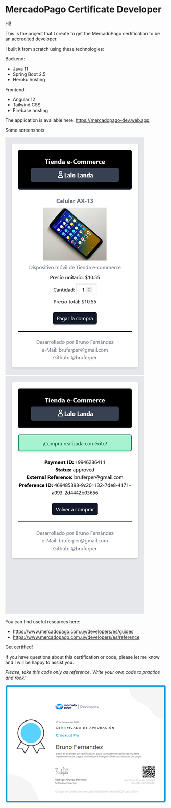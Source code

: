 # MercadoPago Certificate Developer

Hi! 

This is the project that I create to get the MercadoPago certification to be an accredited developer.

I built it from scratch using these technologies:

Backend: 
- Java 11
- Spring Boot 2.5
- Heroku hosting

Frontend:
- Angular 12
- Tailwind CSS
- Firebase hosting

The application is available here: https://mercadopago-dev.web.app

Some screenshots:

![](screenshots/Home.png)
![](screenshots/Payment.png)

You can find useful resources here:
- https://www.mercadopago.com.uy/developers/es/guides
- https://www.mercadopago.com.uy/developers/es/reference

Get certified!

If you have questions about this certification or code, please let me know and I will be happy to assist you.

*Please, take this code only as reference. Write your own code to practice and rock!*

![](screenshots/certificate.png)
